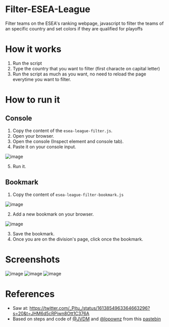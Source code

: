 # Filter-ESEA-League
Filter teams on the ESEA's ranking webpage, javascript to filter the teams of an specific country and set colors if they are qualified for playoffs

# How it works
1. Run the script
2. Type the country that you want to filter (first characte on capital letter)
3. Run the script as much as you want, no need to reload the page everytime you want to filter.

# How to run it
## Console
1. Copy the content of the `esea-league-filter.js`.
2. Open your browser.
3. Open the console (Inspect element and console tab).
4. Paste it on your console input.

![image](https://user-images.githubusercontent.com/11246294/213602665-964eeee2-c799-4844-851e-0f23b59d1aad.png)

5. Run it.

## Bookmark
1. Copy the content of `esea-league-filter-bookmark.js`

![image](https://user-images.githubusercontent.com/11246294/213602085-f5baddac-8b9d-43e3-9957-7b5e7b858286.png)

2. Add a new bookmark on your browser.

![image](https://user-images.githubusercontent.com/11246294/213602168-8d0799b7-8d2f-4fb4-bf79-a28e83aee245.png)

3. Save the bookmark.
4. Once you are on the division's page, click once the bookmark.

# Screenshots
![image](https://user-images.githubusercontent.com/11246294/213807434-18a6cc9c-cda5-40a8-b3dc-394c40e36e9e.png)
![image](https://user-images.githubusercontent.com/11246294/213807480-18cd391a-09b6-4cff-a68f-f3715bbbd4c9.png)
![image](https://user-images.githubusercontent.com/11246294/213807509-505c72e8-bc11-41e4-8827-de4c447fa6c5.png)

# References
* Saw at: https://twitter.com/_Pitu_/status/1613854963364663296?s=20&t=JHM6d5cRPiwn8Ott1C376A
* Based on steps and code of [@JVDM](https://twitter.com/JVDM__) and [@lopownz](https://twitter.com/lopownz) from this [pastebin](https://pastebin.com/KZjS167p)
